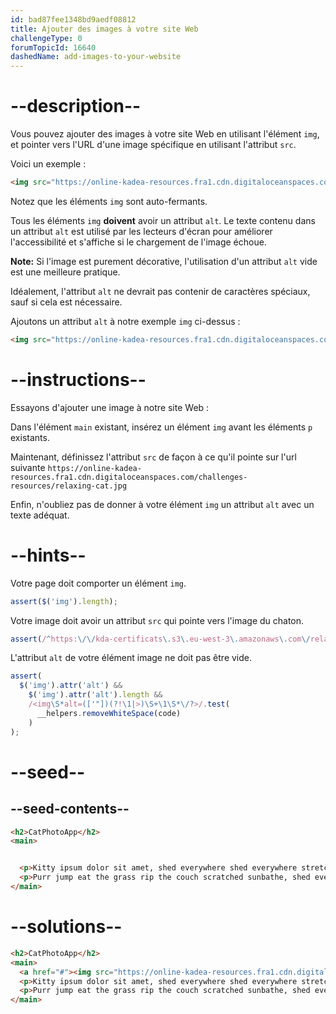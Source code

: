 ```yaml
---
id: bad87fee1348bd9aedf08812
title: Ajouter des images à votre site Web
challengeType: 0
forumTopicId: 16640
dashedName: add-images-to-your-website
---
```


# --description--

Vous pouvez ajouter des images à votre site Web en utilisant l'élément `img`, et pointer vers l'URL d'une image spécifique en utilisant l'attribut `src`.

Voici un exemple :

```html
<img src="https://online-kadea-resources.fra1.cdn.digitaloceanspaces.com/online-kadea-brand-resources/kda-learning-plateform-landing-logo.png">
```

Notez que les éléments `img` sont auto-fermants.

Tous les éléments `img` **doivent** avoir un attribut `alt`. Le texte contenu dans un attribut `alt` est utilisé par les lecteurs d'écran pour améliorer l'accessibilité et s'affiche si le chargement de l'image échoue.

**Note:** Si l'image est purement décorative, l'utilisation d'un attribut `alt` vide est une meilleure pratique.

Idéalement, l'attribut `alt` ne devrait pas contenir de caractères spéciaux, sauf si cela est nécessaire.

Ajoutons un attribut `alt` à notre exemple `img` ci-dessus :

```html
<img src="https://online-kadea-resources.fra1.cdn.digitaloceanspaces.com/online-kadea-brand-resources/kda-learning-plateform-landing-logo.png" alt="Le logo de Kadea Online">
```

# --instructions--

Essayons d'ajouter une image à notre site Web :

Dans l'élément `main` existant, insérez un élément `img` avant les éléments `p` existants.

Maintenant, définissez l'attribut `src` de façon à ce qu'il pointe sur l'url suivante `https://online-kadea-resources.fra1.cdn.digitaloceanspaces.com/challenges-resources/relaxing-cat.jpg`

Enfin, n'oubliez pas de donner à votre élément `img` un attribut `alt` avec un texte adéquat.

# --hints--

Votre page doit comporter un élément `img`.

```js
assert($('img').length);
```

Votre image doit avoir un attribut `src` qui pointe vers l'image du chaton.

```js
assert(/^https:\/\/kda-certificats\.s3\.eu-west-3\.amazonaws\.com\/relaxing_cat_4b5892f189\.jpg\?7969519$/i.test($('img').attr('src')));
```

L'attribut `alt` de votre élément image ne doit pas être vide.

```js
assert(
  $('img').attr('alt') &&
    $('img').attr('alt').length &&
    /<img\S*alt=(['"])(?!\1|>)\S+\1\S*\/?>/.test(
      __helpers.removeWhiteSpace(code)
    )
);
```

# --seed--

## --seed-contents--

```html
<h2>CatPhotoApp</h2>
<main>


  <p>Kitty ipsum dolor sit amet, shed everywhere shed everywhere stretching attack your ankles chase the red dot, hairball run catnip eat the grass sniff.</p>
  <p>Purr jump eat the grass rip the couch scratched sunbathe, shed everywhere rip the couch sleep in the sink fluffy fur catnip scratched.</p>
</main>
```

# --solutions--

```html
<h2>CatPhotoApp</h2>
<main>
  <a href="#"><img src="https://online-kadea-resources.fra1.cdn.digitaloceanspaces.com/challenges-resources/relaxing-cat.jpg" alt="Un joli chat orange couché sur le dos."></a>
  <p>Kitty ipsum dolor sit amet, shed everywhere shed everywhere stretching attack your ankles chase the red dot, hairball run catnip eat the grass sniff.</p>
  <p>Purr jump eat the grass rip the couch scratched sunbathe, shed everywhere rip the couch sleep in the sink fluffy fur catnip scratched.</p>
</main>
```
